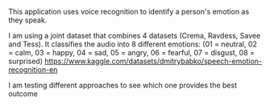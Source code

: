 This application uses voice recognition to identify a person's emotion as they speak.

I am using a joint dataset that combines 4 datasets (Crema, Ravdess, Savee and Tess). It classifies the audio into 8 different emotions:
(01 = neutral, 02 = calm, 03 = happy, 04 = sad, 05 = angry, 06 = fearful, 07 = disgust, 08 = surprised)
https://www.kaggle.com/datasets/dmitrybabko/speech-emotion-recognition-en

I am testing different approaches to see which one provides the best outcome

